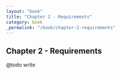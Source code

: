```yaml
---
layout: "book"
title: "Chapter 2 - Requirements"
category: book
_permalink: "/book/chapter-2-requirements"
---
```

## Chapter 2 - Requirements

@todo write
